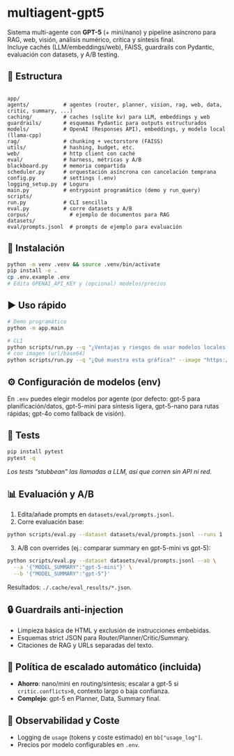# multiagent-gpt5

Sistema multi-agente con **GPT-5** (+ mini/nano) y pipeline asíncrono para RAG, web, visión, análisis numérico, crítica y síntesis final.  
Incluye cachés (LLM/embeddings/web), FAISS, guardrails con Pydantic, evaluación con datasets, y A/B testing.

## 🧱 Estructura
```

app/
agents/           # agentes (router, planner, vision, rag, web, data, critic, summary, ...)
caching/          # caches (sqlite kv) para LLM, embeddings y web
guardrails/       # esquemas Pydantic para outputs estructurados
models/           # OpenAI (Responses API), embeddings, y modelo local (llama-cpp)
rag/              # chunking + vectorstore (FAISS)
utils/            # hashing, budget, etc.
web/              # http client con caché
eval/             # harness, métricas y A/B
blackboard.py     # memoria compartida
scheduler.py      # orquestación asíncrona con cancelación temprana
config.py         # settings (.env)
logging_setup.py  # Loguru
main.py           # entrypoint programático (demo y run_query)
scripts/
run.py            # CLI sencilla
eval.py           # corre datasets y A/B
corpus/             # ejemplo de documentos para RAG
datasets/
eval/prompts.jsonl  # prompts de ejemplo para evaluación

````

## 🚀 Instalación
```bash
python -m venv .venv && source .venv/bin/activate
pip install -e .
cp .env.example .env
# Edita OPENAI_API_KEY y (opcional) modelos/precios
````

## ▶️ Uso rápido

```bash
# Demo programático
python -m app.main

# CLI
python scripts/run.py --q "¿Ventajas y riesgos de usar modelos locales vs GPT-5 para análisis financiero?"
# con imagen (url/base64)
python scripts/run.py --q "¿Qué muestra esta gráfica?" --image "https://.../grafico.png"
```

## ⚙️ Configuración de modelos (env)

En `.env` puedes elegir modelos por agente (por defecto: gpt-5 para planificación/datos, gpt-5-mini para síntesis ligera, gpt-5-nano para rutas rápidas; gpt-4o como fallback de visión).

## 🧪 Tests

```bash
pip install pytest
pytest -q
```

*Los tests “stubbean” las llamadas a LLM, así que corren sin API ni red.*

## 📊 Evaluación y A/B

1. Edita/añade prompts en `datasets/eval/prompts.jsonl`.
2. Corre evaluación base:

```bash
python scripts/eval.py --dataset datasets/eval/prompts.jsonl --runs 1
```

3. A/B con overrides (ej.: comparar summary en gpt-5-mini vs gpt-5):

```bash
python scripts/eval.py --dataset datasets/eval/prompts.jsonl --ab \
  --a '{"MODEL_SUMMARY":"gpt-5-mini"}' \
  --b '{"MODEL_SUMMARY":"gpt-5"}'
```

Resultados: `./.cache/eval_results/*.json`.

## 🔒 Guardrails anti-injection

* Limpieza básica de HTML y exclusión de instrucciones embebidas.
* Esquemas strict JSON para Router/Planner/Critic/Summary.
* Citaciones de RAG y URLs separadas del texto.

## 🧠 Política de escalado automático (incluida)

* **Ahorro**: nano/mini en routing/síntesis; escalar a gpt-5 si `critic.conflicts>0`, contexto largo o baja confianza.
* **Complejo**: gpt-5 en Planner, Data, Summary final.

## 🧾 Observabilidad y Coste

* Logging de `usage` (tokens y coste estimado) en `bb["usage_log"]`.
* Precios por modelo configurables en `.env`.

````
